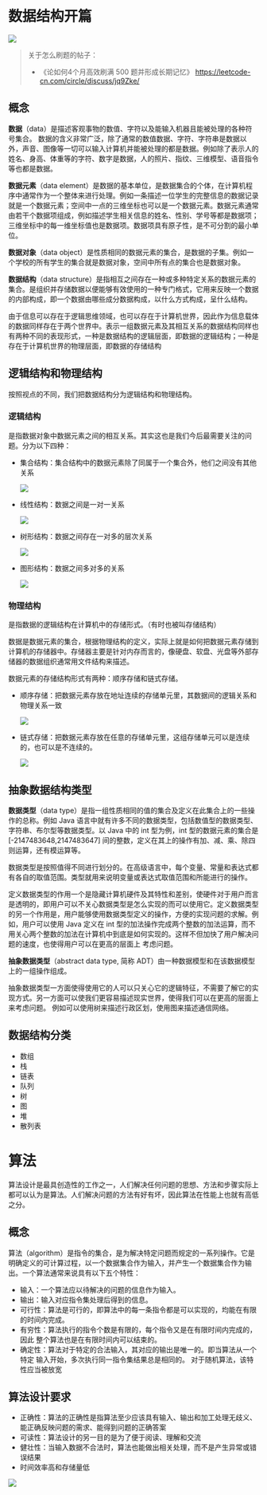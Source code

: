 # 数据结构开篇

![](https://images.pexels.com/photos/163064/play-stone-network-networked-interactive-163064.jpeg?cs=srgb&dl=pexels-163064.jpg&fm=jpg)

> 关于怎么刷题的帖子：
>
> - 《论如何4个月高效刷满 500 题并形成长期记忆》 https://leetcode-cn.com/circle/discuss/jq9Zke/

## 概念

**数据**（data）是描述客观事物的数值、字符以及能输入机器且能被处理的各种符号集合。  数据的含义非常广泛，除了通常的数值数据、字符、字符串是数据以外，声音、图像等一切可以输入计算机并能被处理的都是数据。例如除了表示人的姓名、身高、体重等的字符、数字是数据，人的照片、指纹、三维模型、语音指令等也都是数据。



**数据元素**（data element）是数据的基本单位，是数据集合的个体，在计算机程序中通常作为一个整体来进行处理。例如一条描述一位学生的完整信息的数据记录就是一个数据元素；空间中一点的三维坐标也可以是一个数据元素。数据元素通常由若干个数据项组成，例如描述学生相关信息的姓名、性别、学号等都是数据项；三维坐标中的每一维坐标值也是数据项。数据项具有原子性，是不可分割的最小单位。



**数据对象**（data object）是性质相同的数据元素的集合，是数据的子集。例如一个学校的所有学生的集合就是数据对象，空间中所有点的集合也是数据对象。



**数据结构**（data structure）是指相互之间存在一种或多种特定关系的数据元素的集合。是组织并存储数据以便能够有效使用的一种专门格式，它用来反映一个数据的内部构成，即一个数据由哪些成分数据构成，以什么方式构成，呈什么结构。      

由于信息可以存在于逻辑思维领域，也可以存在于计算机世界，因此作为信息载体的数据同样存在于两个世界中。表示一组数据元素及其相互关系的数据结构同样也有两种不同的表现形式，一种是数据结构的逻辑层面，即数据的逻辑结构；一种是存在于计算机世界的物理层面，即数据的存储结构



## 逻辑结构和物理结构

按照视点的不同，我们把数据结构分为逻辑结构和物理结构。

### 逻辑结构

是指数据对象中数据元素之间的相互关系。其实这也是我们今后最需要关注的问题。分为以下四种：

- 集合结构：集合结构中的数据元素除了同属于一个集合外，他们之间没有其他关系

   ![](https://tva1.sinaimg.cn/large/007S8ZIlly1gix1hh13a3j30dy0dw755.jpg) 

- 线性结构：数据之间是一对一关系

   ![](https://tva1.sinaimg.cn/large/007S8ZIlly1gix1hldwtcj30fy080mxc.jpg) 

- 树形结构：数据之间存在一对多的层次关系

   ![](https://tva1.sinaimg.cn/large/007S8ZIlly1gix1hp4ex1j30ik0c20td.jpg) 

- 图形结构：数据之间多对多的关系

   ![](https://tva1.sinaimg.cn/large/007S8ZIlly1gix1hsezzfj30eu0e6gmi.jpg) 

### 物理结构

是指数据的逻辑结构在计算机中的存储形式。（有时也被叫存储结构）

数据是数据元素的集合，根据物理结构的定义，实际上就是如何把数据元素存储到计算机的存储器中。存储器主要是针对内存而言的，像硬盘、软盘、光盘等外部存储器的数据组织通常用文件结构来描述。

数据元素的存储结构形式有两种：顺序存储和链式存储。

- 顺序存储：把数据元素存放在地址连续的存储单元里，其数据间的逻辑关系和物理关系一致

   ![](https://tva1.sinaimg.cn/large/007S8ZIlly1gix1hw6vx7j30j904qjrj.jpg) 

- 链式存储：把数据元素存放在任意的存储单元里，这组存储单元可以是连续的，也可以是不连续的。

   ![](https://tva1.sinaimg.cn/large/007S8ZIlly1gix1i0igvfj30m00i9wfm.jpg) 



## 抽象数据结构类型

**数据类型**（data type）是指一组性质相同的值的集合及定义在此集合上的一些操作的总称。例如 Java 语言中就有许多不同的数据类型，包括数值型的数据类型、字符串、布尔型等数据类型。以 Java 中的 int 型为例，int 型的数据元素的集合是[-2147483648,2147483647]  间的整数，定义在其上的操作有加、减、乘、除四则运算，还有模运算等。  

数据类型是按照值得不同进行划分的。在高级语言中，每个变量、常量和表达式都有各自的取值范围。类型就用来说明变量或表达式取值范围和所能进行的操作。

定义数据类型的作用一个是隐藏计算机硬件及其特性和差别，使硬件对于用户而言是透明的，即用户可以不关心数据类型是怎么实现的而可以使用它。定义数据类型的另一个作用是，用户能够使用数据类型定义的操作，方便的实现问题的求解。例如，用户可以使用 Java  定义在 int 型的加法操作完成两个整数的加法运算，而不用关心两个整数的加法在计算机中到底是如何实现的。这样不但加快了用户解决问题的速度，也使得用户可以在更高的层面上  考虑问题。  

**抽象数据类型**（abstract data type, 简称 ADT）由一种数据模型和在该数据模型上的一组操作组成。  

抽象数据类型一方面使得使用它的人可以只关心它的逻辑特征，不需要了解它的实现方式。另一方面可以使我们更容易描述现实世界，使得我们可以在更高的层面上来考虑问题。 例如可以使用树来描述行政区划，使用图来描述通信网络。  

 

## 数据结构分类

- 数组
- 栈
- 链表
- 队列
- 树
- 图
- 堆
- 散列表



# 算法

算法设计是最具创造性的工作之一，人们解决任何问题的思想、方法和步骤实际上都可以认为是算法。人们解决问题的方法有好有坏，因此算法在性能上也就有高低之分。

## 概念

算法（algorithm）是指令的集合，是为解决特定问题而规定的一系列操作。它是明确定义的可计算过程，以一个数据集合作为输入，并产生一个数据集合作为输出。一个算法通常来说具有以下五个特性：  

- 输入：一个算法应以待解决的问题的信息作为输入。  
- 输出：输入对应指令集处理后得到的信息。  
- 可行性：算法是可行的，即算法中的每一条指令都是可以实现的，均能在有限的时间内完成。  
- 有穷性：算法执行的指令个数是有限的，每个指令又是在有限时间内完成的，因此 整个算法也是在有限时间内可以结束的。  
- 确定性：算法对于特定的合法输入，其对应的输出是唯一的。即当算法从一个特定  输入开始，多次执行同一指令集结果总是相同的。  对于随机算法，该特性应当被放宽



## 算法设计要求

- 正确性：算法的正确性是指算法至少应该具有输入、输出和加工处理无歧义、能正确反映问题的需求、能得到问题的正确答案
- 可读性：算法设计的另一目的是为了便于阅读、理解和交流
- 健壮性：当输入数据不合法时，算法也能做出相关处理，而不是产生异常或错误结果
- 时间效率高和存储量低



![](https://static001.geekbang.org/resource/image/91/a7/913e0ababe43a2d57267df5c5f0832a7.jpg)